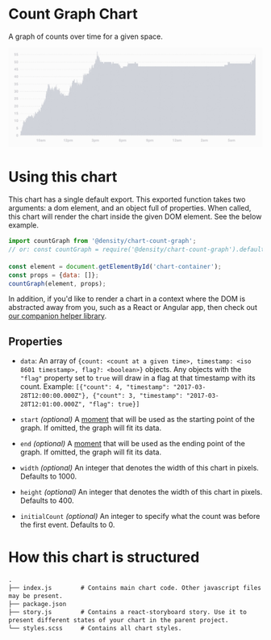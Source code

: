 # Count Graph Chart
A graph of counts over time for a given space.

![Chart Example](chart.gif)

# Using this chart
This chart has a single default export. This exported function takes two arguments: a dom element,
and an object full of properties. When called, this chart will render the chart inside the given DOM
element. See the below example.

```javascript
import countGraph from '@density/chart-count-graph';
// or: const countGraph = require('@density/chart-count-graph').default;

const element = document.getElementById('chart-container');
const props = {data: []};
countGraph(element, props);
```

In addition, if you'd like to render a chart in a context where the DOM is abstracted away from you,
such as a React or Angular app, then check out [our companion helper library](https://github.com/DensityCo/charts#hold-on-then-how-do-i-render-my-chart-in-my-react-app).

## Properties
- `data`: An array of `{count: <count at a given time>, timestamp: <iso 8601 timestamp>, flag?: <boolean>}` objects. Any objects with the `"flag"` property set to `true` will draw in a flag at that timestamp with its count.
  Example: `[{"count": 4, "timestamp": "2017-03-28T12:00:00.000Z"}, {"count": 3, "timestamp": "2017-03-28T12:01:00.000Z", "flag": true}]`

- `start` *(optional)* A [moment](momentjs.com) that will be used as the starting point of the graph. If omitted, the graph will fit its data.

- `end` *(optional)* A [moment](momentjs.com) that will be used as the ending point of the graph. If omitted, the graph will fit its data.

- `width` *(optional)* An integer that denotes the width of this chart in pixels. Defaults to 1000.

- `height` *(optional)* An integer that denotes the width of this chart in pixels. Defaults to 400.

- `initialCount` *(optional)* An integer to specify what the count was before the first event. Defaults to 0.

# How this chart is structured
```
.
├── index.js        # Contains main chart code. Other javascript files may be present.
├── package.json
├── story.js        # Contains a react-storyboard story. Use it to present different states of your chart in the parent project.
└── styles.scss     # Contains all chart styles.
```
